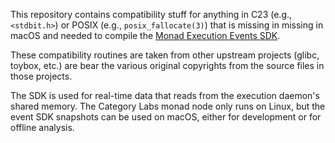 This repository contains compatibility stuff for anything in C23
(e.g., `<stdbit.h>`) or POSIX (e.g., `posix_fallocate(3)`) that is
missing in missing in macOS and needed to compile the
[Monad Execution Events SDK](https://docs.monad.xyz/execution-events/).

These compatibility routines are taken from other upstream projects
(glibc, toybox, etc.) are bear the various original copyrights from the
source files in those projects.

The SDK is used for real-time data that reads from the execution daemon's
shared memory. The Category Labs monad node only runs on Linux, but the
event SDK snapshots can be used on macOS, either for development or for
offline analysis.

